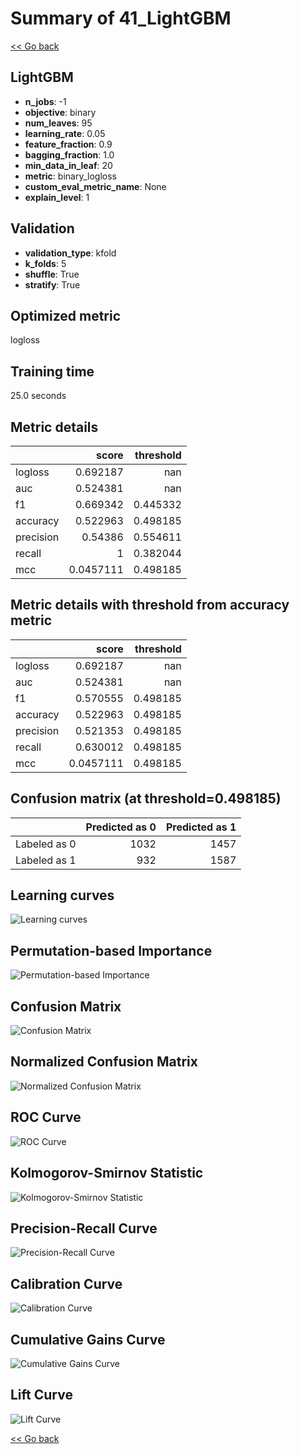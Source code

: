 # Summary of 41_LightGBM

[<< Go back](../README.md)


## LightGBM
- **n_jobs**: -1
- **objective**: binary
- **num_leaves**: 95
- **learning_rate**: 0.05
- **feature_fraction**: 0.9
- **bagging_fraction**: 1.0
- **min_data_in_leaf**: 20
- **metric**: binary_logloss
- **custom_eval_metric_name**: None
- **explain_level**: 1

## Validation
 - **validation_type**: kfold
 - **k_folds**: 5
 - **shuffle**: True
 - **stratify**: True

## Optimized metric
logloss

## Training time

25.0 seconds

## Metric details
|           |     score |   threshold |
|:----------|----------:|------------:|
| logloss   | 0.692187  |  nan        |
| auc       | 0.524381  |  nan        |
| f1        | 0.669342  |    0.445332 |
| accuracy  | 0.522963  |    0.498185 |
| precision | 0.54386   |    0.554611 |
| recall    | 1         |    0.382044 |
| mcc       | 0.0457111 |    0.498185 |


## Metric details with threshold from accuracy metric
|           |     score |   threshold |
|:----------|----------:|------------:|
| logloss   | 0.692187  |  nan        |
| auc       | 0.524381  |  nan        |
| f1        | 0.570555  |    0.498185 |
| accuracy  | 0.522963  |    0.498185 |
| precision | 0.521353  |    0.498185 |
| recall    | 0.630012  |    0.498185 |
| mcc       | 0.0457111 |    0.498185 |


## Confusion matrix (at threshold=0.498185)
|              |   Predicted as 0 |   Predicted as 1 |
|:-------------|-----------------:|-----------------:|
| Labeled as 0 |             1032 |             1457 |
| Labeled as 1 |              932 |             1587 |

## Learning curves
![Learning curves](learning_curves.png)

## Permutation-based Importance
![Permutation-based Importance](permutation_importance.png)
## Confusion Matrix

![Confusion Matrix](confusion_matrix.png)


## Normalized Confusion Matrix

![Normalized Confusion Matrix](confusion_matrix_normalized.png)


## ROC Curve

![ROC Curve](roc_curve.png)


## Kolmogorov-Smirnov Statistic

![Kolmogorov-Smirnov Statistic](ks_statistic.png)


## Precision-Recall Curve

![Precision-Recall Curve](precision_recall_curve.png)


## Calibration Curve

![Calibration Curve](calibration_curve_curve.png)


## Cumulative Gains Curve

![Cumulative Gains Curve](cumulative_gains_curve.png)


## Lift Curve

![Lift Curve](lift_curve.png)



[<< Go back](../README.md)
